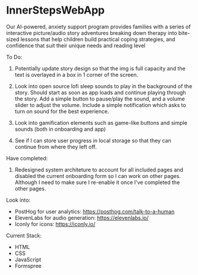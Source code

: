 # InnerStepsWebApp
Our AI-powered, anxiety support program provides families with a series of interactive picture/audio story adventures breaking down therapy into bite-sized lessons that help children build practical coping strategies, and confidence that suit their unique needs and reading level

To Do:

1. Potentially update story design so that the img is full capacity and the text is overlayed in a box in 1 corner of the screen.

2. Look into open source lofi sleep sounds to play in the background of the story. 
        Should start as soon as app loads and continue playing through the story. 
        Add a simple button to pause/play the sound, and a volume slider to adjust the volume. 
        Include a simple notification which asks to turn on sound for the best experience.

3. Look into gamification elements such as game-like buttons and simple sounds (both in onboarding and app) 

4. See if I can store user progress in local storage so that they can continue from where they left off.

Have completed:

1. Redesigned system architeture to account for all included pages and disabled the current onboarding form so I can work on other pages. Although I need to make sure I re-enable it once I've completed the other pages.

Look into:

- PostHog for user analytics: https://posthog.com/talk-to-a-human
- ElevenLabs for audio generation: https://elevenlabs.io/
- Iconly for icons: https://iconly.io/

Current Stack:

- HTML
- CSS
- JavaScript
- Formspree
